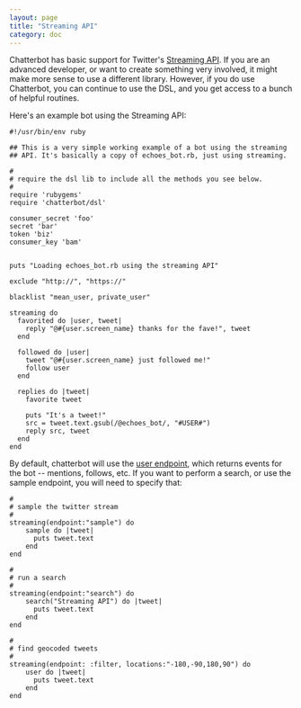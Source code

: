 ```yaml
---
layout: page
title: "Streaming API"
category: doc
---
```


Chatterbot has basic support for Twitter's [Streaming API](https://dev.twitter.com/streaming/overview). If
you are an advanced developer, or want to create something very
involved, it might make more sense to use a different library.
However, if you do use Chatterbot, you can continue to use the DSL,
and you get access to a bunch of helpful routines.

Here's an example bot using the Streaming API:

```
#!/usr/bin/env ruby

## This is a very simple working example of a bot using the streaming
## API. It's basically a copy of echoes_bot.rb, just using streaming.

#
# require the dsl lib to include all the methods you see below.
#
require 'rubygems'
require 'chatterbot/dsl'

consumer_secret 'foo'
secret 'bar'
token 'biz'
consumer_key 'bam'


puts "Loading echoes_bot.rb using the streaming API"

exclude "http://", "https://"

blacklist "mean_user, private_user"

streaming do
  favorited do |user, tweet|
    reply "@#{user.screen_name} thanks for the fave!", tweet
  end

  followed do |user|
    tweet "@#{user.screen_name} just followed me!"
    follow user
  end

  replies do |tweet|
    favorite tweet

    puts "It's a tweet!"
    src = tweet.text.gsub(/@echoes_bot/, "#USER#")  
    reply src, tweet
  end
end
```

By default, chatterbot will use the
[user endpoint](https://dev.twitter.com/streaming/userstreams), which
returns events for the bot -- mentions, follows, etc. If you want to
perform a search, or use the sample endpoint, you will need to specify
that:


```
#
# sample the twitter stream
#
streaming(endpoint:"sample") do
    sample do |tweet|
      puts tweet.text
    end
end
```


```
#
# run a search
#
streaming(endpoint:"search") do
    search("Streaming API") do |tweet|
      puts tweet.text
    end
end
```

```
#
# find geocoded tweets
#
streaming(endpoint: :filter, locations:"-180,-90,180,90") do
    user do |tweet|
      puts tweet.text
    end
end
```
